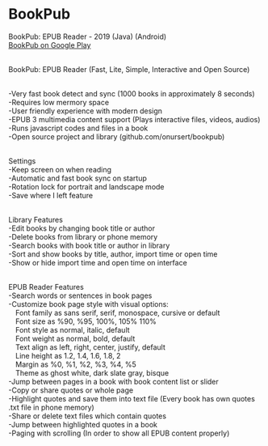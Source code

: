 # BookPub
 BookPub: EPUB Reader - 2019 (Java) (Android)<br>
 <a href="https://play.google.com/store/apps/details?id=com.github.onursert.bookpub">BookPub on Google Play</a><br><br>

BookPub: EPUB Reader (Fast, Lite, Simple, Interactive and Open Source)<br><br>

-Very fast book detect and sync (1000 books in approximately 8 seconds)<br>
-Requires low mermory space<br>
-User friendly experience with modern design<br>
-EPUB 3 multimedia content support (Plays interactive files, videos, audios)<br>
-Runs javascript codes and files in a book<br>
-Open source project and library (github.com/onursert/bookpub)<br><br>

Settings<br>
-Keep screen on when reading<br>
-Automatic and fast book sync on startup<br>
-Rotation lock for portrait and landscape mode<br>
-Save where I left feature<br><br>

Library Features<br>
-Edit books by changing book title or author<br>
-Delete books from library or phone memory<br>
-Search books with book title or author in library<br>
-Sort and show books by title, author, import time or open time<br>
-Show or hide import time and open time on interface<br><br>

EPUB Reader Features<br>
-Search words or sentences in book pages<br>
-Customize book page style with visual options:<br>
&emsp;Font family as sans serif, serif, monospace, cursive or default<br>
&emsp;Font size as %90, %95, 100%, 105% 110%<br>
&emsp;Font style as normal, italic, default<br>
&emsp;Font weight as normal, bold, default<br>
&emsp;Text align as left, right, center, justify, default<br>
&emsp;Line height as 1.2, 1.4, 1.6, 1.8, 2<br>
&emsp;Margin as %0, %1, %2, %3, %4, %5<br>
&emsp;Theme as ghost white, dark slate gray, bisque<br>
-Jump between pages in a book with book content list or slider<br>
-Copy or share quotes or whole page<br>
-Highlight quotes and save them into text file (Every book has own quotes .txt file in phone memory)<br>
-Share or delete text files which contain quotes<br>
-Jump between highlighted quotes in a book<br>
-Paging with scrolling (In order to show all EPUB content properly)<br><br>
